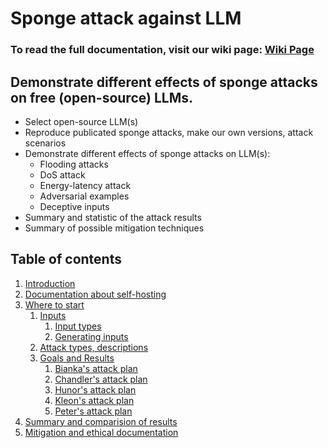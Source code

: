 # Sponge attack against LLM 

### To read the full documentation, visit our wiki page: [Wiki Page](https://github.com/cshunor02/sponge-attack/wiki/)

## Demonstrate different effects of sponge attacks on free (open-source) LLMs.

- Select open-source LLM(s)
- Reproduce publicated sponge attacks, make our own versions, attack scenarios
- Demonstrate different effects of sponge attacks on LLM(s):
  - Flooding attacks
  - DoS attack
  - Energy-latency attack
  - Adversarial examples
  - Deceptive inputs
- Summary and statistic of the attack results
- Summary of possible mitigation techniques

## Table of contents

1. [Introduction](https://github.com/cshunor02/sponge-attack/wiki/Introduction)
2. [Documentation about self-hosting](https://github.com/cshunor02/sponge-attack/wiki/Documentation-about-self%E2%80%90hosting)
3. [Where to start](https://github.com/cshunor02/sponge-attack/wiki/Where-to-start)    
    1. [Inputs](https://github.com/cshunor02/sponge-attack/wiki/Inputs)
        1. [Input types](https://github.com/cshunor02/sponge-attack/wiki/Input-types)
        2. [Generating inputs](https://github.com/cshunor02/sponge-attack/wiki/Generating-inputs)
    2. [Attack types, descriptions](https://github.com/cshunor02/sponge-attack/wiki/Attack-types,-descriptions)
    3. [Goals and Results](https://github.com/cshunor02/sponge-attack/wiki/Goals-and-Results)
         1. [Bianka's attack plan](https://github.com/cshunor02/sponge-attack/wiki/Bianka's-attack-plan)
         2. [Chandler's attack plan](https://github.com/cshunor02/sponge-attack/wiki/Chandler's-attack-plan)
         3. [Hunor's attack plan](https://github.com/cshunor02/sponge-attack/wiki/Hunor's-attack-plan)
         4. [Kleon's attack plan](https://github.com/cshunor02/sponge-attack/wiki/Kleon's-attack-plan)
         5. [Peter's attack plan](https://github.com/cshunor02/sponge-attack/wiki/Peter's-attack-plan)
4. [Summary and comparision of results](https://github.com/cshunor02/sponge-attack/wiki/Summary-and-comparision-of-results)
5. [Mitigation and ethical documentation](https://github.com/cshunor02/sponge-attack/wiki/Mitigation-and-ethical-documentation)
